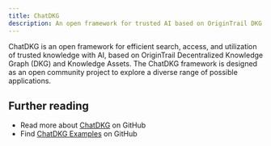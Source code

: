 ```yaml
---
title: ChatDKG
description: An open framework for trusted AI based on OriginTrail DKG 🚀
---
```


ChatDKG is an open framework for efficient search, access, and utilization of trusted knowledge with AI, based on OriginTrail Decentralized Knowledge Graph (DKG) and Knowledge Assets. The ChatDKG framework is designed as an open community project to explore a diverse range of possible applications.


## Further reading

- Read more about [ChatDKG](https://github.com/OriginTrail/ChatDKG/tree/main) on GitHub
- Find [ChatDKG Examples](https://github.com/OriginTrail/ChatDKG/tree/main/examples) on GitHub